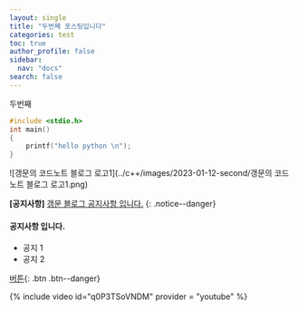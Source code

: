 ```yaml
---
layout: single
title: "두번째 포스팅입니다"
categories: test
toc: true
author_profile: false
sidebar:
  nav: "docs"
search: false
---
```


두번째

```c
#include <stdio.h>
int main()
{
    printf("hello python \n");
}
```

![갱문의 코드노트 블로그 로고1](../c++/images/2023-01-12-second/갱문의 코드노트 블로그 로고1.png)

**[공지사항]** [갱문 블로그 공지사항 입니다.](https://www.google.com/)
{: .notice--danger}

<div class="notice--danger">
<h4>공지사항 입니다.</h4>
<ul>
    <li>공지 1</li>
    <li>공지 2</li>
</ul>
</div>

[버튼](https://www.google.com/){: .btn .btn--danger}

{% include video id="q0P3TSoVNDM" provider = "youtube" %}
